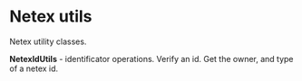 # Netex utils

Netex utility classes. 

 **NetexIdUtils** - identificator operations. Verify an id. Get the owner, and type of a netex id.

 
